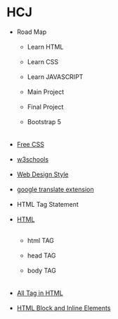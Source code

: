 # HCJ

<ul>
  <li>Road Map<br>
    <br>
    <ul>
      <li>Learn HTML<br>
      </li><br>
      <li>Learn CSS<br>
      </li><br>
      <li>Learn JAVASCRIPT<br>
      </li><br>
      <li>Main Project<br>
      </li><br>
      <li>Final Project<br>
      </li><br>
      <li>Bootstrap 5<br>
      </li><br>
    </ul>
  </li><br>
  <li><a href="https://www.free-css.com/free-css-templates" target="_blank">Free CSS</a></li><br>
  <li><a target="_blank" href="https://www.w3schools.com/">w3schools</a></li><br>
  <li><a target="_blank" href="https://laman7.com/website-design-style/">Web Design Style</a></li><br>
  <li><a target="_blank" href="https://chrome.google.com/webstore/detail/google-translate/aapbdbdomjkkjkaonfhkkikfgjllcleb?hl=en">google translate extension</a></li><br>
  <li>HTML Tag Statement</li><br>
  <li><a target="_blank" href="https://www.w3schools.com/html/">HTML</a></li><br>
    <ul>
      <li>html TAG</li><br>
      <li>head TAG</li><br>
      <li>body TAG</li><br>
    </ul>
  </li><br>
  <li><a target="_blank" href="https://www.w3schools.com/tags/default.asp">All Tag in HTML</a></li><br>
  <li><a target="_blank" href="https://www.w3schools.com/html/html_blocks.asp">HTML Block and Inline Elements</a></li><br>
</ul>

